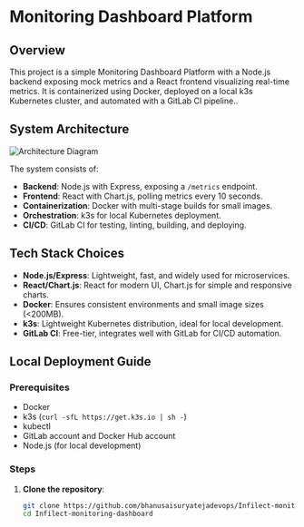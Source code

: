 # Monitoring Dashboard Platform

## Overview
This project is a simple Monitoring Dashboard Platform with a Node.js backend exposing mock metrics and a React frontend visualizing real-time metrics. It is containerized using Docker, deployed on a local k3s Kubernetes cluster, and automated with a GitLab CI pipeline..

## System Architecture
![Architecture Diagram](architecture.png)

The system consists of:
- **Backend**: Node.js with Express, exposing a `/metrics` endpoint.
- **Frontend**: React with Chart.js, polling metrics every 10 seconds.
- **Containerization**: Docker with multi-stage builds for small images.
- **Orchestration**: k3s for local Kubernetes deployment.
- **CI/CD**: GitLab CI for testing, linting, building, and deploying.

## Tech Stack Choices
- **Node.js/Express**: Lightweight, fast, and widely used for microservices.
- **React/Chart.js**: React for modern UI, Chart.js for simple and responsive charts.
- **Docker**: Ensures consistent environments and small image sizes (<200MB).
- **k3s**: Lightweight Kubernetes distribution, ideal for local development.
- **GitLab CI**: Free-tier, integrates well with GitLab for CI/CD automation.

## Local Deployment Guide
### Prerequisites
- Docker
- k3s (`curl -sfL https://get.k3s.io | sh -`)
- kubectl
- GitLab account and Docker Hub account
- Node.js (for local development)

### Steps
1. **Clone the repository**:
   ```bash
   git clone https://github.com/bhanusaisuryatejadevops/Infilect-monitoring-dashboard.git
   cd Infilect-monitoring-dashboard
